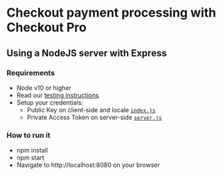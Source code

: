 # Checkout payment processing with Checkout Pro

## Using a NodeJS server with Express

### Requirements
- Node v10 or higher
- Read our [testing instructions](https://www.mercadopago.com/developers/en/guides/online-payments/checkout-pro/test-integration)
- Setup your credentials: 
  - Public Key on client-side and locale [`index.js`](https://github.com/mercadopago/card-payment-sample/tree/master/client/js/index.js#L39)
  - Private Access Token on server-side [`server.js`](https://github.com/mercadopago/checkout-payment/tree/master/server/node/server.js#L6)

### How to run it
- npm install
- npm start
- Navigate to http://localhost:8080 on your browser
